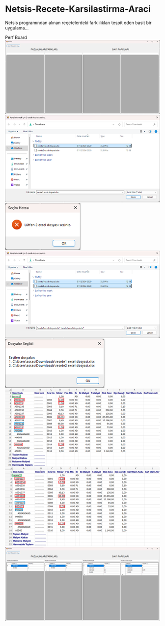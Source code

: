 # Netsis-Recete-Karsilastirma-Araci
Netsis programından alınan reçetelerdeki farklılıkları tespit eden basit bir uygulama...

Perf Board
![](pics/appPic1.png)
![](pics/appPic3.png)
![](pics/appPic4.png)
![](pics/appPic5.png)
![](pics/appPic6.png)
![](pics/recete1pic.png)
![](pics/recete2pic.png)
![](pics/appPic7.png)

